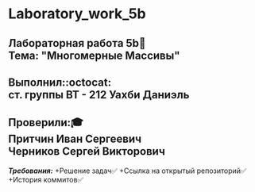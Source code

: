 # Laboratory_work_5b

__Лабораторная работа 5b__:page_with_curl:\
Тема: "Многомерные Массивы"
---

__Выполнил:__:octocat:\
ст. группы ВТ - 212 Уахби Даниэль
---
__Проверили:__:mortar_board:\
Притчин Иван Сергеевич\
Черников Сергей Викторович
---
***Требования:***
+Решение задач:white_check_mark:
+Ссылка на открытый репозиторий:white_check_mark:
+История коммитов:white_check_mark:
